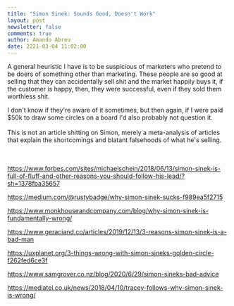```yaml
---
title: "Simon Sinek: Sounds Good, Doesn't Work"
layout: post
newsletter: false
comments: true
author: Amando Abreu
date: 2221-03-04 11:02:00
---
```

A general heuristic I have is to be suspicious of marketers who pretend to be doers of something other than marketing. These people are so good at selling that they can accidentally sell shit and the market happily buys it, if the customer is happy, then, they were successful, even if they sold them worthless shit. 

I don't know if they're aware of it sometimes, but then again, if I were paid $50k to draw some circles on a board I'd also probably not question it.\
\
This is not an article shitting on Simon, merely a meta-analysis of articles that explain the shortcomings and blatant falsehoods of what he's selling.

\
\
https://www.forbes.com/sites/michaelschein/2018/06/13/simon-sinek-is-full-of-fluff-and-other-reasons-you-should-follow-his-lead/?sh=1378fba35657

https://medium.com/@rustybadge/why-simon-sinek-sucks-f989ea5f2715

https://www.monkhouseandcompany.com/blog/why-simon-sinek-is-fundamentally-wrong/

https://www.geraciand.co/articles/2019/12/13/3-reasons-simon-sinek-is-a-bad-man

https://uxplanet.org/3-things-wrong-with-simon-sineks-golden-circle-f262fed6ce3f

https://www.samgrover.co.nz/blog/2020/6/29/simon-sineks-bad-advice

https://mediatel.co.uk/news/2018/04/10/tracey-follows-why-simon-sinek-is-wrong/
